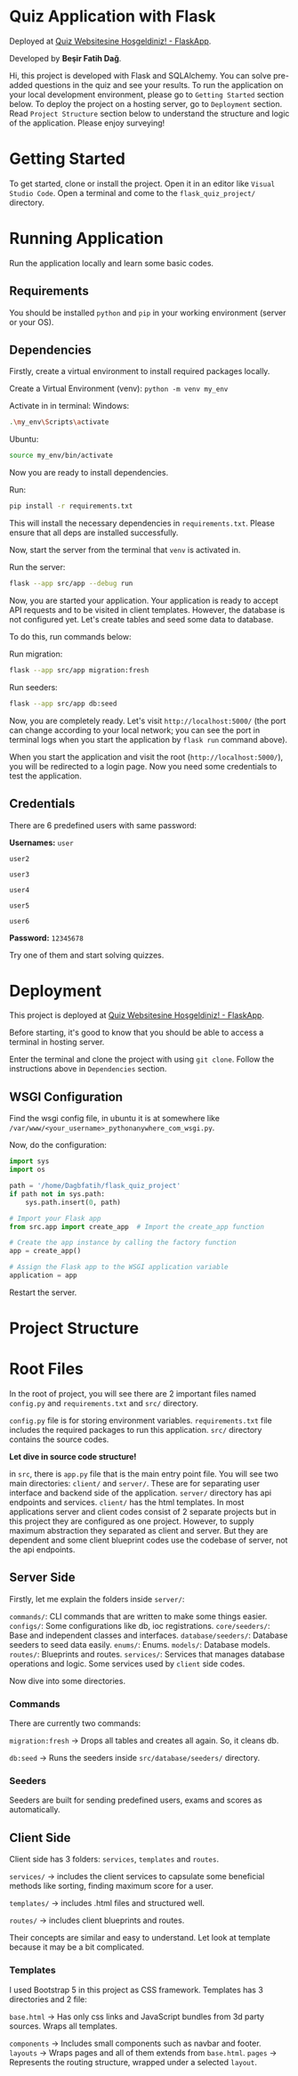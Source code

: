 # Quiz Application with Flask

Deployed at [Quiz Websitesine Hoşgeldiniz! - FlaskApp](https://dagbfatih.pythonanywhere.com/).

Developed by **Beşir Fatih Dağ**.

Hi, this project is developed with Flask and SQLAlchemy. You can solve pre-added questions in the quiz and see your results. To run the application on your local development environment, please go to `Getting Started` section below. To deploy the project on a hosting server, go to `Deployment` section. Read `Project Structure` section below to understand the structure and logic of the application. Please enjoy surveying!

# Getting Started

To get started, clone or install the project.
Open it in an editor like `Visual Studio Code`.
Open a terminal and come to the `flask_quiz_project/` directory.

# Running Application

Run the application locally and learn some basic codes.

## Requirements

You should be installed `python` and `pip` in your working environment (server or your OS).

## Dependencies

Firstly, create a virtual environment to install required packages locally.

Create a Virtual Environment (venv):
`python -m venv my_env`

Activate in in terminal:
Windows:

```bash
.\my_env\Scripts\activate
```

Ubuntu:

```bash
source my_env/bin/activate
```

Now you are ready to install dependencies.

Run:

```bash
pip install -r requirements.txt
```

This will install the necessary dependencies in `requirements.txt`. Please ensure that all deps are installed successfully.

Now, start the server from the terminal that `venv` is activated in.

Run the server:

```bash
flask --app src/app --debug run
```

Now, you are started your application. Your application is ready to accept API requests and to be visited in client templates.
However, the database is not configured yet. Let's create tables and seed some data to database.

To do this, run commands below:

Run migration:

```bash
flask --app src/app migration:fresh
```

Run seeders:

```bash
flask --app src/app db:seed
```

Now, you are completely ready. Let's visit `http://localhost:5000/` (the port can change according to your local network; you can see the port in terminal logs when you start the application by `flask run` command above).

When you start the application and visit the root (`http://localhost:5000/`), you will be redirected to a login page. Now you need some credentials to test the application.

## Credentials

There are 6 predefined users with same password:

**Usernames:**
`user`

`user2`

`user3`

`user4`

`user5`

`user6`

**Password:**
`12345678`

Try one of them and start solving quizzes.

# Deployment

This project is deployed at [Quiz Websitesine Hoşgeldiniz! - FlaskApp](https://dagbfatih.pythonanywhere.com/).

Before starting, it's good to know that you should be able to access a terminal in hosting server.

Enter the terminal and clone the project with using `git clone`.
Follow the instructions above in `Dependencies` section.

## WSGI Configuration

Find the wsgi config file, in ubuntu it is at somewhere like `/var/www/<your_username>_pythonanywhere_com_wsgi.py`.

Now, do the configuration:

```python
import sys
import os

path = '/home/Dagbfatih/flask_quiz_project'
if path not in sys.path:
    sys.path.insert(0, path)

# Import your Flask app
from src.app import create_app  # Import the create_app function

# Create the app instance by calling the factory function
app = create_app()

# Assign the Flask app to the WSGI application variable
application = app
```

Restart the server.

# Project Structure

# Root Files

In the root of project, you will see there are 2 important files named `config.py` and `requirements.txt` and `src/` directory.

`config.py` file is for storing environment variables.
`requirements.txt` file includes the required packages to run this application.
`src/` directory contains the source codes.

**Let dive in source code structure!**

in `src`, there is `app.py` file that is the main entry point file.
You will see two main directories: `client/` and `server/`. These are for separating user interface and backend side of the application. `server/` directory has api endpoints and services. `client/` has the html templates. In most applications server and client codes consist of 2 separate projects but in this project they are configured as one project. However, to supply maximum abstraction they separated as client and server. But they are dependent and some client blueprint codes use the codebase of server, not the api endpoints.

## Server Side

Firstly, let me explain the folders inside `server/`:

`commands/`: CLI commands that are written to make some things easier.
`configs/`: Some configurations like db, ioc registrations.
`core/seeders/`: Base and independent classes and interfaces.
`database/seeders/`: Database seeders to seed data easily.
`enums/`: Enums.
`models/`: Database models.
`routes/`: Blueprints and routes.
`services/`: Services that manages database operations and logic. Some services used by `client` side codes.

Now dive into some directories.

### Commands

There are currently two commands:

`migration:fresh` -> Drops all tables and creates all again. So, it cleans db.

`db:seed` -> Runs the seeders inside `src/database/seeders/` directory.

### Seeders

Seeders are built for sending predefined users, exams and scores as automatically.

## Client Side

Client side has 3 folders: `services`, `templates` and `routes`.

`services/` -> includes the client services to capsulate some beneficial methods like sorting, finding maximum score for a user.

`templates/` -> includes .html files and structured well.

`routes/` -> includes client blueprints and routes.

Their concepts are similar and easy to understand. Let look at template because it may be a bit complicated.

### Templates

I used Bootstrap 5 in this project as CSS framework.
Templates has 3 directories and 2 file:

`base.html` -> Has only css links and JavaScript bundles from 3d party sources. Wraps all templates.

`components` -> Includes small components such as navbar and footer.
`layouts` -> Wraps pages and all of them extends from `base.html`.
`pages` -> Represents the routing structure, wrapped under a selected `layout`.
